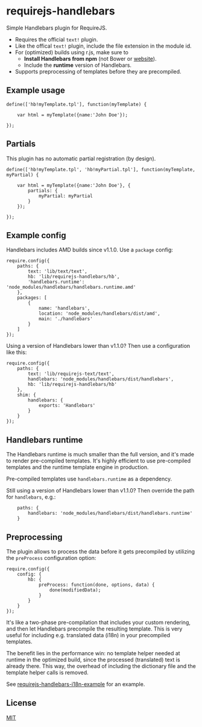 # requirejs-handlebars

Simple Handlebars plugin for RequireJS.

* Requires the official `text!` plugin.
* Like the offical `text!` plugin, include the file extension in the module id.
* For (optimized) builds using r.js, make sure to
	* **Install Handlebars from npm** (not Bower or [website](http://handlebarsjs.com)).
	* Include the **runtime** version of Handlebars.
* Supports preprocessing of templates before they are precompiled.

## Example usage

    define(['hb!myTemplate.tpl'], function(myTemplate) {

        var html = myTemplate({name:'John Doe'});

    });

## Partials

This plugin has no automatic partial registration (by design).

    define(['hb!myTemplate.tpl', 'hb!myPartial.tpl'], function(myTemplate, myPartial) {

        var html = myTemplate({name:'John Doe'}, {
            partials: {
                myPartial: myPartial
            }
        });

    });

## Example config

Handlebars includes AMD builds since v1.1.0. Use a `package` config:

	require.config({
		paths: {
			text: 'lib/text/text',
			hb: 'lib/requirejs-handlebars/hb',
			'handlebars.runtime': 'node_modules/handlebars/handlebars.runtime.amd'
		},
		packages: [
			{
				name: 'handlebars',
				location: 'node_modules/handlebars/dist/amd',
				main: './handlebars'
			}
		]
	});

Using a version of Handlebars lower than v1.1.0? Then use a configuration like this:

    require.config({
        paths: {
            text: 'lib/requirejs-text/text',
            handlebars: 'node_modules/handlebars/dist/handlebars',
            hb: 'lib/requirejs-handlebars/hb'
        },
        shim: {
            handlebars: {
                exports: 'Handlebars'
            }
        }
    });

## Handlebars runtime

The Handlebars runtime is much smaller than the full version, and it's made to render pre-compiled templates.
It's highly efficient to use pre-compiled templates and the runtime template engine in production.

Pre-compiled templates use `handlebars.runtime` as a dependency.

Still using a version of Handlebars lower than v1.1.0? Then override the path for `handlebars`, e.g.:

        paths: {
            handlebars: 'node_modules/handlebars/dist/handlebars.runtime'
        }

## Preprocessing

The plugin allows to process the data before it gets precompiled by utilizing the `preProcess` configuration option:

	require.config({
		config: {
			hb: {
				preProcess: function(done, options, data) {
					done(modifiedData);
				}
			}
		}
	});

It's like a two-phase pre-compilation that includes your custom rendering, and then let Handlebars precompile the resulting template. This is very useful for including e.g. translated data (i18n) in your precompiled templates.

The benefit lies in the performance win: no template helper needed at runtime in the optimized build, since the processed (translated) text is already there. This way, the overhead of including the dictionary file and the template helper calls is removed.

See [requirejs-handlebars-i18n-example](https://github.com/webpro/requirejs-handlebars-i18n-example) for an example.

## License

[MIT](http://webpro.mit-license.org)
